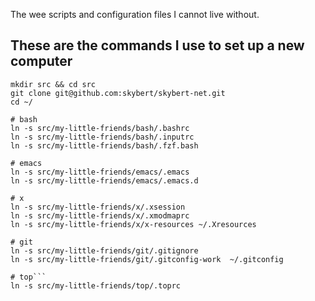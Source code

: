 The wee scripts and configuration files I cannot live without.


## These are the commands I use to set up a new computer

```
mkdir src && cd src
git clone git@github.com:skybert/skybert-net.git
cd ~/

# bash
ln -s src/my-little-friends/bash/.bashrc 
ln -s src/my-little-friends/bash/.inputrc
ln -s src/my-little-friends/bash/.fzf.bash

# emacs
ln -s src/my-little-friends/emacs/.emacs
ln -s src/my-little-friends/emacs/.emacs.d

# x
ln -s src/my-little-friends/x/.xsession
ln -s src/my-little-friends/x/.xmodmaprc
ln -s src/my-little-friends/x/x-resources ~/.Xresources 

# git
ln -s src/my-little-friends/git/.gitignore
ln -s src/my-little-friends/git/.gitconfig-work  ~/.gitconfig 

# top```
ln -s src/my-little-friends/top/.toprc

